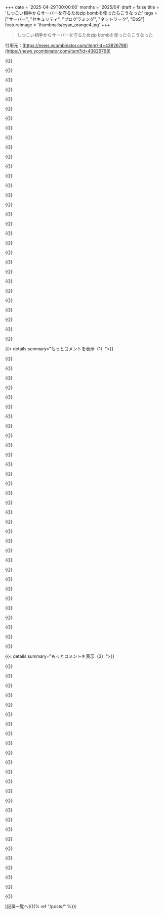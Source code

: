 +++
date = '2025-04-29T00:00:00'
months = '2025/04'
draft = false
title = 'しつこい相手からサーバーを守るためzip bombを使ったらこうなった'
tags = ["サーバー", "セキュリティ", "プログラミング", "ネットワーク", "DoS"]
featureimage = 'thumbnails/cyan_orange4.jpg'
+++

> しつこい相手からサーバーを守るためzip bombを使ったらこうなった

引用元：[https://news.ycombinator.com/item?id=43826798](https://news.ycombinator.com/item?id=43826798)




{{<matomeQuote body="2001年ごろの話だけど、家にstatic lineがあって、Linux boxで色々ホストしてたんだ．Windows NTのアップデートで、多くのNT boxがoptimistic encryptionとかいうのを有効にしちゃって、特定のポートでs/wanを交渉しようとしてTCP trafficを送ってくるようになったんだよね．firewallでそういうトラフィックをよく見てたから、別に大したことなかったんだけど．<br>でも、特に一つ、めちゃくちゃしつこいマシンがいたんだ．数秒おきに接続しようとしてきて、全然やめないんだよ．そいつのadminに連絡取ろうとしたんだけど（当時はみんなそうしてたんだよ）、全然ダメだった．<br>最終的に「あのさ、君のマシンがポート＜whatever it is＞に数秒おきに接続しようとしてるみたいなんだけど．ちょうどそのポートで新しいサービスを始めるから、君に問題起こさないか念のため知らせとくね．」ってメッセージを送ったんだ．<br>もちろん返事はなかったね．<br>で、そのポートにサーバーを立てたんだ．基本的に/dev/urandomから読んで、TCP_NODELAYとか他のフラグを設定して、ランダムなゴミデータをできるだけ速く送り出すようにしたんだ．クライアントはこのランダムな文字列がnull終端されてない方がいいかもしれないと思って、親切にも本来なら自然に発生するnullは全部取り除いたんだ．<br>その設定ミスったNT boxは接続して、5秒間ぐらいランダムデータを飲んで、それから消えたんだ．それから5分後、また現れて、接続して、そのbuffer overflow medicineを受け取って、また消えた．<br>このパターンが数週間続いて、最終的にそいつはインターネットから完全に消えたんだ．<br>きっと向こうのadminは、なんでNT boxが再起動しまくるんだ？って頭かきむしってたんだろうなって想像すると面白いね．" userName="seanhunter" createdAt="2025/04/30 04:10:19" color="#ff33a1">}}




{{<matomeQuote body="これを読んでるプログラマーのみんなへの教訓だけど、他人から受け取るデータの量には必ず上限を設定すべきってこと．全部のリクエストで、timeoutと消費するデータ量の制限を設けるべきだよ．" userName="kqr" createdAt="2025/04/30 05:06:14" color="#ff5733">}}




{{<matomeQuote body="それは必ずしもリクエスト自体に入れる必要はないと思うな．<br>リクエストが一部になっているもっと広いプロセスとかシステム全体で制限することもできるでしょ．" userName="eru" createdAt="2025/04/30 05:45:32" color="">}}




{{<matomeQuote body="これ読んで面白かったよ、シェアしてくれてありがとう．adminに連絡しようとしたって言ってたけど、当時ってどうやって適当なクライアントのadminの連絡先を見つけてたの？" userName="mkwarman" createdAt="2025/04/30 04:26:23" color="">}}




{{<matomeQuote body="それはそうだけど、やっぱりリクエスト単位で制限することをおすすめするよ．その方がプログラマーはリクエストが失敗する可能性があるってことをはっきり意識するようになるし、失敗をどうにか処理する必要があるってわかるからね．たとえそれがプロセスを強制終了して再起動するってことだとしても．" userName="kqr" createdAt="2025/04/30 06:37:53" color="">}}




{{<matomeQuote body="これに賛成．文脈によっては、長すぎるレスポンスを処理プロセスをクラッシュさせるより、もっと優雅に処理する方法があるかもしれないしね．" userName="GTP" createdAt="2025/04/30 09:32:23" color="">}}




{{<matomeQuote body="ただ、「バイト数が多すぎる」制限の問題は、時間が経つと共通のサイズだったものが今度は「小さすぎる」サイズになって、後から障害の原因になりがちだってことかな．画像とかを扱ってる場合とかね．<br>時間の制限の方が、bandwidthが多少制限されてれば、結果的にサイズも制限する傾向があるよ．" userName="lazide" createdAt="2025/04/30 10:45:36" color="">}}




{{<matomeQuote body="テクノロジーが進化したからって一つのユーザーフローで意図的にサービス拒否する方が、システムの一部が誤動作して全員に誤ってサービス拒否しちゃうよりはるかにマシだよ．<br>timeoutとかサイズ制限は、正当なニーズが見つかれば簡単にアップデートできるもんね．" userName="kqr" createdAt="2025/04/30 13:44:39" color="#ff5c5c">}}




{{<matomeQuote body="当時はpostmaster@theirdomainとかwebmaster@theirdomainみたいなのは、実際に人が読んでたんだよ．あとwhoisコマンドもよく使えたね．" userName="cobbaut" createdAt="2025/04/30 06:50:58" color="#45d325">}}




{{<matomeQuote body="やあ、君にいくつかの障害発生後の報告書を見せてあげたいな．実際問題として、どこかに適当なサイズ制限を置くのは、クリティカルなシステムに「また更新が必要なssl-cert」を置くみたいなもんだよ．いずれ予期せぬ障害を引き起こすだろうね．<br>もちろん、誰か非難できる人はいるだろうけど、現実には、誰かが忘れてそれに突っ込むのは避けられなかったってことだね．<br>timeoutは色々な理由で、こういう問題が起きにくい傾向があるよ．" userName="lazide" createdAt="2025/04/30 14:25:58" color="">}}




{{<matomeQuote body="そしたらさ、正当なユーザーにも使われてるサービスも一緒にぶっ壊しちゃうかもよ。" userName="guappa" createdAt="2025/04/30 09:22:58" color="">}}




{{<matomeQuote body="スイスの大手ISPで働いてんだけどさ、今でもこういうメールボックスって実際に人が読んでるんだ（俺も含めてね）。だから今でも時にはやる価値あるんだぜ。" userName="dspearson" createdAt="2025/04/30 07:43:30" color="">}}




{{<matomeQuote body="全然関係ない話だけどさ、家のRPiサーバーでダウン検知のめんどくさい修正したことあるんだ。自分のドメインにping打って、それがダメならネットワークに繋がってないか再起動したと見なしてたの。そしたらそのドメイン更新し忘れてさ、RPiが5分おきにダウンしまくり…電力障害かと思ったら、CRONジョブのこと思い出したわ。" userName="ge96" createdAt="2025/04/30 14:48:37" color="">}}




{{<matomeQuote body="驚くかもしれないけど、あの時代のNTのインストールでサービスを提供してる大半のケースでは、何が起きてるかに気づくような管理者はほとんどいなかったんだ。こんな風にNTでサービス動かすのは、‘管理者を置かなくて済むように’って目的で、数えきれないくらい何千件もそうだった。これは過小評価できないよ。免責事項として言うけど、俺は90年代から2000年代初頭にかけてたくさんのサーバーをネットに置いたんだ。‘管理者がいらないからNTを使え’って、業界標準のやり方だったんだよ。" userName="MomsAVoxell" createdAt="2025/05/02 15:16:17" color="#ff5733">}}




{{<matomeQuote body="それはどう設定するかによるね。例えば、リクエストごとにforkするなら、そのプロセスはそのユーザーだけに対応するし。もしくは十分早く再起動できるかとか。これは主にErlangに触発されてるんだ。" userName="eru" createdAt="2025/04/30 18:07:18" color="#785bff">}}




{{<matomeQuote body="でも、制限を設けないと、バッファオーバーフローっていう別の種類のアウトの原因を作ることになる。これって攻撃者に悪用される可能性のあるセキュリティリスクにもなりうるんだ。<br>たぶんこの問題はプロトコルレベルで解決した方がいいだろうけど、それまでの間はサイズ制限が現実的だね。" userName="GTP" createdAt="2025/04/30 14:45:57" color="#ff5c5c">}}




{{<matomeQuote body="ちょうど同じ頃か、もっと前かな。どっかの会社が毎週金曜日に迷惑FAX送ってきてたんだ。オフィス番号に何度も丁寧に留守電入れたけど無視されてさ。だから、100ページのPDFで、各ページが大きな黒い四角形になってるのを作って、当時流行りのメールtoFAXゲートウェイを使ってそいつらに送ったんだ。そしたら1時間も経たないうちに怒りの電話がかかってきたよ。迷惑FAXは止まったね。" userName="mjmsmith" createdAt="2025/04/30 16:24:36" color="#38d3d3">}}




{{<matomeQuote body="1997年頃かな、同僚がメールリストに登録しちゃって、解除しようとしてもできなかった（確か手動だった）。そいつに提案したんだ、毎時間動くcronjobを設定して、解除リクエストのメールを送るようにって。解除リクエストの入ったテキストファイルを元にするんだけど、繰り返すごとにそのテキストを複製していく、実質的に等比数列的に増えていくようにね。そしたらリストオーナーが1週間かそこらで返信してきて、かなり緊急で同僚に止めるように要求してきたよ、リストから削除するって言って。どうやらリストオーナーはずっと休暇で留守にしてたらしい。" userName="quaddo" createdAt="2025/04/30 20:08:18" color="#ff5733">}}




{{<matomeQuote body="リクエストごとにforkするのは、速いサーバーにはならないだろうね。" userName="guappa" createdAt="2025/05/02 07:15:37" color="">}}




{{<matomeQuote body="これ、俺のテスト戦略の一つにつながる話だよ。ランダムにタイムアウトを短くしたり、バッファサイズを小さくしたりするのは簡単なんだ。それを使ってエラーを起こさせて、システムがどうなるか見るんだよ。一時停止して続けるか、それとも完全にクラッシュするか？" userName="Gibbon1" createdAt="2025/04/30 18:25:56" color="">}}




{{<matomeQuote body="Stalwartで新しいメールサーバーを立てたんだけど、postmaster宛てに自動メールが届くようになったんだ（主にセキュリティ関連の結果だけど）。なかなかいい感じだよ。" userName="NetOpWibby" createdAt="2025/04/30 07:48:24" color="">}}




{{<matomeQuote body="Hetznerとかにポートスキャンされてるって問い合わせてみたけど、誰も気にしてくれないんだよね。Plexの開けてるポートへのスキャンでファイアウォール警告が出まくった時はさすがに問題にしたよ。そこからめちゃくちゃ調べていったら、ストリートアドレスのランダムな部分みたいなドメインがいっぱい見つかったんだ。明らかに自動生成で、関連ドメインを追跡しにくくするためにわざとやってるみたい。" userName="wil421" createdAt="2025/05/01 15:16:13" color="#45d325">}}




{{<matomeQuote body="責任あるドメインオーナーなら、そういうメールはちゃんと読むもんだよ。俺のpostmasterは、全部のドメインのキャッチオールにしてるんだ。ユーザー名のタイプミスも拾えるからね。家族用のドメインで、慌ててる医療スタッフが親のアカウント設定を間違えた時とかに、めっちゃ助かってるんだ。" userName="rekabis" createdAt="2025/05/03 15:20:00" color="">}}




{{<matomeQuote body="IPアドレスのまとまりの所有者も調べられるんだ。昔は、特定のIPアドレスの責任者が誰かっていうのを、さらに特定するのをよく助けてくれたりもしたんだよ。" userName="kqr" createdAt="2025/04/30 05:08:20" color="">}}




{{<matomeQuote body="RP DNSレコード（https://www.rfc-editor.org/rfc/rfc1183）がずっと好きだったんだけど、もう誰も知らないみたいだし使ってないよね。俺のサーバーに今ついてない唯一の理由は、route53がサポートしてないからだよ。" userName="__david__" createdAt="2025/05/01 00:56:35" color="">}}




{{<matomeQuote body="tech-cとかabuse addressesは、whoisでよく見れたんだよね。" userName="DocTomoe" createdAt="2025/04/30 04:49:14" color="">}}




{{<matomeQuote body="＞また更新しなきゃいけないssl-certを、なんかクリティカルなシステムに入れるなんてさ<br>これに対する解決策を数年前に見つけたんだ。`openssl req -x509 -days 36500`だよ。" userName="RulerOf" createdAt="2025/04/30 17:39:45" color="">}}




{{<matomeQuote body="いや、単なるOOMだよ。うん、どこかで制限は必要だけどね。それは勝手な制限じゃなくて、なんか処理の限界に基づいてるべきだよ。理想的には、例えばメモリ使用量が増えるにつれて適応するべきだね。" userName="lazide" createdAt="2025/04/30 14:56:21" color="#45d325">}}




{{<matomeQuote body="バカな子供だった頃の話なんだけどさ＜、＞ホームページで`ln -s /dev/zero index.html`をジョークでやったんだ＜。＞＜br＞当時のブラウザはあれダメで＜、＞フリーズしたり＜、＞クライアントシステムごと落ちたりしたんだよ＜。＞＜br＞後からブラウザはコンテンツチェックするようになって＜、＞そういうのは止まるようになったと思うな＜。＞" userName="layer8" createdAt="2025/04/29 20:36:06" color="">}}




{{<matomeQuote body="昔＜、＞エンコーダーに同じマクロブロックの行をずーっと食わせて＜、＞64kx64kのJPEG作ったことあるんだよね＜。＞＜br＞何年か経って＜、＞やっと開けるようになったよ＜。＞" userName="bobmcnamara" createdAt="2025/04/29 23:59:04" color="">}}




{{< details summary="もっとコメントを表示（1）">}}

{{<matomeQuote body="この前さ＜、＞10MBくらいのデカいpng開けるのにめっちゃ苦労したんだ＜。＞ゲームのマップ画像繋げたやつ＜。＞＜br＞一部ソフトは開けないか固まるかぼやけるかでダメ＜。＞スマホのFossify Galleryは遅いけど見れた＜。＞＜br＞結局GIMPで開けたけど＜、＞RAM 8GB食った＜。＞GIMPのビューワー機能だけ欲しいわ＜。＞＜br＞ファイルはここ＜：＞https://0x0.st/82Ap.png＜br＞ブラウザじゃなくてcurl/wgetで落とすのがいいよ＜。＞" userName="opan" createdAt="2025/04/30 00:09:47" color="#ff5c5c">}}




{{<matomeQuote body="squashfs使ってさ＜、＞無限の＜div＞＜div＞＜div＞＜。＞＜。＞＜。＞って閉じタグない500TBのhtmlファイル＜、＞適切なヘッダー付きで作れないかな＜、＞あとサーバーにダウンロード前にファイルサイズ教えないように指示できるかなって思ってるんだけど＜。＞＜br＞なんかアイデアある＜？＞" userName="M95D" createdAt="2025/04/30 07:37:22" color="">}}




{{<matomeQuote body="うん＜、＞サーバーはチャンクエンコーディング使えばサイズ教えないで返事できるよ＜。＞残りはさ＜、＞「＜div＞」ってループで返すカスタムウェブサーバー作ればできるね＜。＞ブラウザがそういうのに弱いかは分かんないけど＜。＞" userName="CobrastanJorji" createdAt="2025/04/30 07:44:50" color="#785bff">}}




{{<matomeQuote body="iPhone 12のsafariで5秒くらいで開いたよ＜。＞＜br＞パンとかズームもスムーズだよ＜。＞" userName="Moosdijk" createdAt="2025/04/30 03:21:43" color="">}}




{{<matomeQuote body="サーバーサイドインクルード使ってhtml爆弾作れないかなって＜？＞＜br＞普通の静的htmlページ書いて＜、＞＜p＞タグの中に＜!--＜！＞--＜！＞#include file=”/dev/random”--＜！＞＞で無限のランダムデータ入れるとかさ＜。＞＜br＞それってサーバー落ちちゃうかな＜？＞" userName="M95D" createdAt="2025/04/30 08:25:20" color="">}}




{{<matomeQuote body="squashfsじゃなくて＜、＞OPと同じく圧縮版を配信してさ＜、＞クライアントに解凍とDOMの深さの両方でダメージ与えればいいじゃん＜？＞＜br＞yes ”＜div＞”|dd bs=1M count=10240 iflag=fullblock|gzip | pv ＞ zipdiv.gz＜br＞ファイルは15mibくらいなのに＜、＞解凍したら閉じタグないdivが17億個以上入ったヤバい奴になるよ＜。＞" userName="Ugohcet" createdAt="2025/04/30 09:38:00" color="#ff5c5c">}}




{{<matomeQuote body="メインページから見えないリンクにしちゃえばいいんじゃない＜？＞（ロゴの後ろとかに隠してさ）＜。＞ユーザーはクリックしないけど＜、＞ボットは食いつくから＜。＞" userName="M95D" createdAt="2025/04/30 08:05:56" color="">}}




{{<matomeQuote body="もしかしたら、/dev/zipbombみたいなデバイスがあってもいい頃かもね。" userName="amelius" createdAt="2025/04/30 08:35:11" color="">}}




{{<matomeQuote body="え、symlinkを設定したの？どうやってそれが動いたのかよく分からないな。もし実際の/devツリーがwebサーバーのchroot環境に公開されてなかったら、”ファイルが見つかりません”って表示されるだけで特別なことは何も起きなかったはずだよ。webサーバーのchrootの目的って、そういう特別なファイルにクライアントがアクセスするのを防ぐことだったじゃん！" userName="AStonesThrow" createdAt="2025/04/30 08:08:52" color="#ff5733">}}




{{<matomeQuote body="たぶんサーバーの実装によるんだろうけどさ。でも、どうせhtml bombをいつ返すか判断するロジックが必要なんだから、なんでこの解決策が良いのか分からないな。ボットを検知してるスクリプトを使ってbombを返せば良いだけじゃない。" userName="GTP" createdAt="2025/04/30 10:50:00" color="">}}




{{<matomeQuote body="IrfanViewでRyzen 7 5800xだと、8秒くらいで2.8GBのRAMを使って読み込めたよ。でもズームとかパンはかなり遅かったな（1アクションあたり500msくらい）。" userName="bugfix" createdAt="2025/04/30 00:54:09" color="#ff5c5c">}}




{{<matomeQuote body="KiB単位で帯域幅にお金払ってなかったら良いけどね。" userName="koolba" createdAt="2025/04/29 21:21:08" color="">}}




{{<matomeQuote body="ゼロ除算って誰にでも起きるもんだよね。USS Yorktownが訓練中に3時間近く止まったのも、データベースアプリのゼロ除算エラーが制御システムに広まったかららしいよ。技術者が燃料バルブを調整するのに0を入力したのが原因みたい。" userName="sandworm101" createdAt="2025/04/29 21:45:38" color="#ff5733">}}




{{<matomeQuote body="不思議だなあ、Safariを入れたiPhone 12 Pro Maxだと読み込みに30秒かかったけど、その後はパンやズームがスムーズだったよ。ChromeとEdgeがすぐに諦めて”壊れたサムネイル”アイコンになった16コア64GB RAMのWindowsマシンよりずっと良い感じだった。" userName="close04" createdAt="2025/04/30 08:24:12" color="#ff5733">}}




{{<matomeQuote body="かなり古いスマホのAndroidでFirefoxだと、ぼやけたプレビューが10秒くらいで表示されて、完全に表示されるまで20秒ちょいだったかな。その間ずっとパンもズームもスムーズだったよ。" userName="lgeek" createdAt="2025/04/30 02:39:02" color="#45d325">}}




{{<matomeQuote body="君自身がどうやって動いたのか説明してるじゃん。たくさんのwebサーバーがchrootされてない、あるいはされてなかったんだよ。" userName="vidarh" createdAt="2025/04/30 09:08:48" color="">}}




{{<matomeQuote body="これの問題は、tarpitの場合、ボットにとって高価にするだけじゃなくて、自分にとっても安価にしたいってことなんだよ。これは君にとって安くない。zip bombは安価だ。" userName="stefs" createdAt="2025/04/30 09:05:36" color="#38d3d3">}}




{{<matomeQuote body="他のスクリプトはナシね。人間がクリックできないように、爆弾へのリンクを画像の後ろに隠すんだ。" userName="M95D" createdAt="2025/04/30 12:02:42" color="">}}




{{<matomeQuote body="ln -s /dev/urandom /dev/zipbomb && echo ’Boom！’<br>まあ、これは本物のzip bombじゃないけどね。本物にはkernel moduleが必要になるかな。" userName="GTP" createdAt="2025/04/30 10:52:13" color="">}}




{{<matomeQuote body="これがscreen readerとか他のaccessibility deviceとどう連携するかってのが、まず最初に思ったことだね？" userName="scoodah" createdAt="2025/05/01 06:22:29" color="">}}




{{<matomeQuote body="いやー、あの頃はbandwidthってkb単位で金払ってたからさ。" userName="santoshalper" createdAt="2025/04/29 22:48:08" color="">}}




{{<matomeQuote body="多分、同じengineがベースになってるからじゃない？" userName="GTP" createdAt="2025/04/30 10:44:00" color="">}}




{{<matomeQuote body="browserをcrashさせるfavicon.icoみたいだね。<br>これだと思うよ：https://freedomhacker.net/annoying-favicon-crash-bug-firefox..." userName="m463" createdAt="2025/04/29 22:58:01" color="#ff5733">}}




{{<matomeQuote body="そうそう、だから見えないlink + zipbombってのが「da bomb」なんだよ。" userName="ku1ik" createdAt="2025/05/01 08:29:40" color="">}}




{{<matomeQuote body="vectorベースのlayerが入ってるPDFファイル、e.g. 広いエリアのplanとかmapとかも、renderしたり開いたりするの結構大変なんだよね。" userName="sixtyj" createdAt="2025/04/30 05:54:40" color="#ff33a1">}}




{{<matomeQuote body="同じ経験だよ。Safariでズームして高解像度renderさせたらタブがcrashした。<br>部分ズームは平気だったけど、最大ズームで落ちたんだ。<br>Safariの賢いprogressive renderingでも、全解像度だとOOMとかでダメみたいだね。" userName="avianlyric" createdAt="2025/04/30 10:43:08" color="#ff33a1">}}




{{<matomeQuote body="Samsung S23 UltraのFirefoxだと数秒速かったけど、それ以外は同じ体験だったよ。" userName="connicpu" createdAt="2025/04/30 05:57:02" color="#ff5c5c">}}




{{<matomeQuote body="Pythonの小さいスクリプトでテストしてみたんだ。900MB/sくらいのレートでdiv送りまくったら、firefoxは1〜2GB受け取ったとこで「メモリ不足」エラー出してすぐ落ちちゃった。chromeの方は1MB/sくらいしか受け取らないくせにCPUを1コア100パーセント使って、メモリも無限に増え続ける感じ。3分で6GBくらい（起動時より追加で）消費したとこで強制終了したよ。" userName="konata390" createdAt="2025/04/30 08:25:48" color="#ff33a1">}}




{{<matomeQuote body="最近のブラウザはほとんどzstdとかbrotliに対応してるから、今の時代だとzip bombはもっと効果的かもね！[これ](https://news.ycombinator.com/item?id=23496794)は昔のコメントだけど、1.2M:1っていうすごい圧縮率だったみたいだし、[zstdはさらにすごい](https://github.com/netty/netty/issues/14004)みたいだね。まあ、botは最新の圧縮規格に対応してないかもしれないけど。逆に言えば、それってbotをブロックするのに良い方法かも。最新のブラウザはみんなzstd対応してるから、ホワイトリストに載ってないブラウザエージェントにはzstdを強制すれば、スクレーパーとかを自動的に混乱させられるよ。" userName="jeroenhd" createdAt="2025/04/29 22:16:43" color="#785bff">}}




{{<matomeQuote body="実は俺、これ（圧縮を使ってbotを除外すること）を、俺の100万個のチェックボックスのDatastarデモ[1]で実際にやってるんだ。これって、ユーザーのビュー全体をインタラクションのたびにストリーミングするのにすごく依存してるんだよね。brotli over SSEを使えば、簡単に200:1の圧縮率を達成できるよ[2]。問題なのは、悪意のあるアクターが非圧縮でストリームを要求してくる可能性があること。brotliは98パーセントのブラウザにサポートされてるから、brotli圧縮をサポートしてないクライアントにはデータをプッシュしないようにしてるんだ。それと、たくさんのスクレーパーやbotがこれに対応してないってことも分かったから、結構うまく機能してるよ。<br>[1] チェックボックス デモ https://checkboxes.andersmurphy.com<br>[2] brotli SSEに関する記事 https://andersmurphy.com/2025/04/15/why-you-should-use-brotl..." userName="andersmurphy" createdAt="2025/04/30 09:00:24" color="#38d3d3">}}

{{</details>}}




{{< details summary="もっとコメントを表示（2）">}}

{{<matomeQuote body="gzipの中にさらにgzipを入れ子にすると、最初のgzipで作られた圧縮された ’0’ のブロック自体が低エントロピーだから、さらに小さくなるんだ。ネストしたzstdだと、10GBのファイルが99バイトになるらしいよ。" userName="kevin_thibedeau" createdAt="2025/04/29 23:16:43" color="#ff5c5c">}}




{{<matomeQuote body="再帰的なファイル構造を自分で編集して作って、無限にできるのかな？昔、dosのdebugでFATを編集して、ものすごく巨大に見えるフロッピーディスクを作ってたのを思い出すよ。" userName="galangalalgol" createdAt="2025/04/30 03:24:04" color="">}}




{{<matomeQuote body="https://research.swtch.com/zipit は基本的にクワインだよ。" userName="hidroto" createdAt="2025/04/30 06:39:03" color="#785bff">}}




{{<matomeQuote body="でもbotはおそらく外側のレイヤーしか自動では解凍しないだろうから、ネストしてもbot対策としてはあまり役に立たないと思うよ。" userName="Thorrez" createdAt="2025/04/30 11:31:51" color="#38d3d3">}}




{{<matomeQuote body="それだと攻撃を無効化しちゃうんじゃないの？だって大きなコンテンツをサーバーが提供してないってことになるでしょ。" userName="Cloudef" createdAt="2025/04/30 03:35:02" color="">}}




{{<matomeQuote body="ボットがリンク経由でファイルにアクセスして解凍・内容チェックする必要あるね。圧縮ファイルを圧縮レスポンスで送れば二重構造でトラフィック減らせる。passwd.zstとかsecrets.docxは魅力的なファイルだろ？robots.txtにリストしたハニーポットディレクトリに餌仕掛けて、誰が釣れるか見てみようぜ。" userName="kevin_thibedeau" createdAt="2025/04/30 03:41:49" color="#785bff">}}




{{<matomeQuote body="前調べた時、タブが読み込み続けて固まり、RAM食いすぎるとタブのプロセス落ちたよ。「タブがブラウザ遅くしてる」とか出るくらいで、壊滅的な被害はないみたい。<br>タブプロセスが落ちるマズさはブラウザによるかな。サイト分離してるならそのサイトだけ落ちる。共有してるなら状態失うかも。Chromeは大丈夫、Firefoxは設定・タブ数で変わる、Safariは設定次第。Safariはzstd非対応だからbrotli爆弾が一番効くよ。" userName="jeroenhd" createdAt="2025/04/30 08:29:54" color="#ff5733">}}




{{<matomeQuote body="gzipはどこにでもあるから、どんなクローラーにも効くだろ。" userName="anthk" createdAt="2025/04/30 11:15:28" color="">}}




{{<matomeQuote body="＞ 前の会社で、ボットがwordpressの脆弱性を見つけて、サーバにヤバいスクリプト仕込まれたってさ<br>ちょっと話題ズレるけど、Wordpressを1時間セットアップしただけでPHPシェルが魔法みたいにサーバにデプロイされるって知って、面白くて（訂正: 安心した）よかったわ。" userName="bilekas" createdAt="2025/04/29 20:45:57" color="">}}




{{<matomeQuote body="そうそう、正気でいたいならWordpressを自分でホストするのは絶対やめた方がいいよ。最初の一時間じゃなくても、パッチ忘れればいつかやられるだろうね。" userName="ianlevesque" createdAt="2025/04/29 21:05:52" color="">}}




{{<matomeQuote body="13年もWordpress自分でホストしてるけど、全然問題ないよ :) 標準的なセキュリティ対策ちゃんとやって、プラグイン大量に入れなきゃ大丈夫。" userName="sunaookami" createdAt="2025/04/29 21:09:32" color="">}}




{{<matomeQuote body="Wordpressって、色々基本的な機能が足りなくてプラグイン入れなきゃいけない場面が多いんだよ。何やりたいかにもよるけどね。でも、とにかく最悪なプラットフォームだから、正直Wordpressを何かで使う理由なんてないと思う。どんな使い方でも、Wordpressより良い別の選択肢があるはずだよ。" userName="carlosjobim" createdAt="2025/04/29 21:18:15" color="">}}




{{<matomeQuote body="非技術系の団体で、ページ編集したり資料アップしたりする人がいて、使いやすい画面が必要な場合、特に予算なくてボランティアで手伝ってる時、おすすめの代替策ある？Wordpress立てるのがすごく楽なんだけど、俺もあんまり好きじゃないんだよね。前、こういう時Drupal試したけど、彼らには難しすぎた。昔の話だから、今もっと良くなってるかもだけど。" userName="aaronbaugher" createdAt="2025/04/29 21:37:01" color="">}}




{{<matomeQuote body="Jekyllを使った静的サイトなんてどうかな？" userName="willyt" createdAt="2025/04/29 21:44:42" color="">}}




{{<matomeQuote body="JekyllとかのStaticサイトジェネレーターとWordpressは全然違うよ。WordpressはUIで複数人編集、画像追加、スマホ対応も楽。Staticサイトだとgit必須、手動ビルド、WYSIWYGなし、スマホ非対応で投稿が超めんどくさい。ブログをWordpressからStaticサイトに変えたら投稿の手間が増えて投稿頻度下がっちゃったんだ。" userName="socalgal2" createdAt="2025/04/29 22:12:19" color="#785bff">}}




{{<matomeQuote body="俺、カスタムWeb開発ばっかやってるから、ウェブサイトホスティングとか全然詳しくないんだけどさ。ちょっとだけ技術わかる人がウェブサイト立ち上げるのを軽く手伝うとしたら、今いいフレームワークとかある？ReactのSPAとかAPI付きのガッツリしたのじゃなくて。" userName="wincy" createdAt="2025/04/29 21:38:48" color="">}}




{{<matomeQuote body="非技術者の組織で、定期的にページ編集やドキュメントアップロードできる人がいて、そのために可能な限りユーザーフレンドリーなインターフェースが必要な場合の代替案を勧められますか？<br>25年前のMicrosoft Frontpageはファイル共有経由でワープロみたいに編集できてシンプルだった。あのシンプルさから後退して、Wordpressの場当たり的な方法が取って代わった気がするんだ。誰か俺が間違ってるって証明してくれ。" userName="donnachangstein" createdAt="2025/04/29 21:44:26" color="">}}




{{<matomeQuote body="君の質問の感じだと、中小企業向けのウェブサイトを作りたい感じかな？それならjQueryくらいしか必要な”フレームワーク”はないと思うよ。何か売るならサードパーティサービスをiframeで埋め込む感じ。超大企業向けとか、それくらい大規模なウェブショップ全体を作るなら、俺じゃなくて他の人に聞いて。" userName="carlosjobim" createdAt="2025/04/29 22:10:20" color="">}}




{{<matomeQuote body="みんなのお気に入りのStaticサイトジェネレーターは何？Googleで調べたらCloudflareの記事でJekyll, Gatsby, Hugo, Next.js, Eleventyが出てきたんだけど。それぞれの長所短所を調べるのはできれば避けたいんだけどさ。" userName="pettycashstash2" createdAt="2025/04/29 23:13:21" color="">}}




{{<matomeQuote body="Statamicこれ→https://statamic.com/" userName="djxfade" createdAt="2025/04/29 23:12:05" color="">}}




{{<matomeQuote body="Wordpressはホストしたことないけど、インターネットにHTTPサーバー公開したらすぐに/wp-loginとかへのリクエストが来るようになるよね。あれ、ボット見つけるのにも結構使えるんだわ。人気のCMS関連のリクエストしてくるIP見たら、即iptablesの穴にぶち込んでる。" userName="maeln" createdAt="2025/04/30 07:45:16" color="">}}




{{<matomeQuote body="その理由の一つはFrontpageがWindowsサーバーを必要としたこと、それに付随する全て。<br>もう一つは、Frontpageで危険なCVEが連続して発生して、クライアントがパニックになったこと。<br>そして最後に、Frontpageの一部が人気出るたびに、MSがそのAPIを非推奨にして新しいものに置き換えたこと。<br>Wordpressは適切な場所、適切なタイミングで登場したんだ。" userName="shakna" createdAt="2025/04/30 07:41:15" color="#ff5c5c">}}




{{<matomeQuote body="うちにはさ、（内部からしかアクセスできない）Wordpressがあって、そこでプラグイン使ってコンテンツをZIPファイルにエクスポートして、ちょっとしたスクリプトやAnsibleでNGINXサーバーにデプロイしてるんだ。<br>もっと自動化できるはずだけど、まあ両方のいいとこ取りって感じかな。" userName="blipvert" createdAt="2025/04/30 06:22:54" color="#45d325">}}




{{<matomeQuote body="jQueryはもう何年も必要ないんだよ。jQueryコードのVanilla JS版は十分にサポートされてる。<br>https://youmightnotneedjquery.com/" userName="nophunphil" createdAt="2025/04/30 01:39:48" color="#45d325">}}

{{</details>}}



[記事一覧へ]({{% ref "/posts/" %}})
